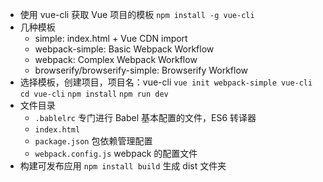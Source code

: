 * 使用 vue-cli 获取 Vue 项目的模板
    `npm install -g vue-cli`
* 几种模板
    * simple: index.html + Vue CDN import
    * webpack-simple: Basic Webpack Workflow
    * webpack: Complex Webpack Workflow
    * browserify/browserify-simple: Browserify Workflow
* 选择模板，创建项目，项目名：vue-cli
    `vue init webpack-simple vue-cli`
    `cd vue-cli`
    `npm install`
    `npm run dev`
* 文件目录
    * `.bablelrc` 专门进行 Babel 基本配置的文件，ES6 转译器
    * `index.html`
    * `package.json` 包依赖管理配置
    * `webpack.config.js` webpack 的配置文件
* 构建可发布应用
    `npm install build` 生成 dist 文件夹
